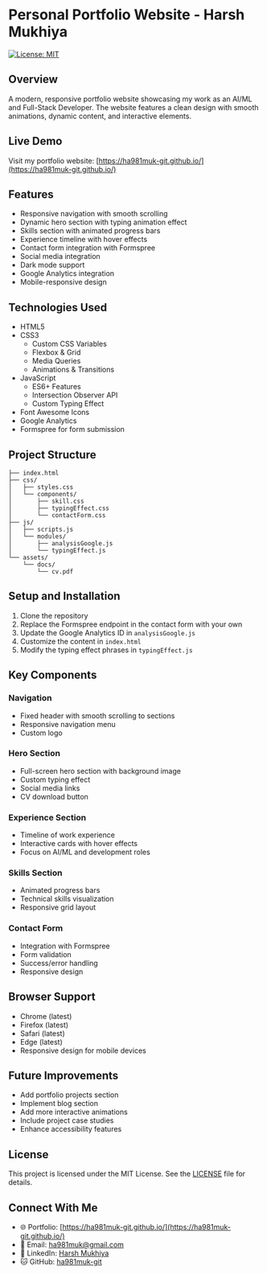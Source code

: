 # Personal Portfolio Website - Harsh Mukhiya
[![License: MIT](https://img.shields.io/badge/License-MIT-yellow.svg)](https://opensource.org/licenses/MIT)

## Overview
A modern, responsive portfolio website showcasing my work as an AI/ML and Full-Stack Developer. The website features a clean design with smooth animations, dynamic content, and interactive elements.

## Live Demo
Visit my portfolio website: [https://ha981muk-git.github.io/](https://ha981muk-git.github.io/)

## Features
- Responsive navigation with smooth scrolling
- Dynamic hero section with typing animation effect
- Skills section with animated progress bars
- Experience timeline with hover effects
- Contact form integration with Formspree
- Social media integration
- Dark mode support
- Google Analytics integration
- Mobile-responsive design

## Technologies Used
- HTML5
- CSS3
  - Custom CSS Variables
  - Flexbox & Grid
  - Media Queries
  - Animations & Transitions
- JavaScript
  - ES6+ Features
  - Intersection Observer API
  - Custom Typing Effect
- Font Awesome Icons
- Google Analytics
- Formspree for form submission

## Project Structure
```
├── index.html
├── css/
│   ├── styles.css
│   └── components/
│       ├── skill.css
│       ├── typingEffect.css
│       └── contactForm.css
├── js/
│   ├── scripts.js
│   └── modules/
│       ├── analysisGoogle.js
│       └── typingEffect.js
└── assets/
    └── docs/
        └── cv.pdf
```

## Setup and Installation
1. Clone the repository
2. Replace the Formspree endpoint in the contact form with your own
3. Update the Google Analytics ID in `analysisGoogle.js`
4. Customize the content in `index.html`
5. Modify the typing effect phrases in `typingEffect.js`

## Key Components

### Navigation
- Fixed header with smooth scrolling to sections
- Responsive navigation menu
- Custom logo

### Hero Section
- Full-screen hero section with background image
- Custom typing effect
- Social media links
- CV download button

### Experience Section
- Timeline of work experience
- Interactive cards with hover effects
- Focus on AI/ML and development roles

### Skills Section
- Animated progress bars
- Technical skills visualization
- Responsive grid layout

### Contact Form
- Integration with Formspree
- Form validation
- Success/error handling
- Responsive design

## Browser Support
- Chrome (latest)
- Firefox (latest)
- Safari (latest)
- Edge (latest)
- Responsive design for mobile devices

## Future Improvements
- Add portfolio projects section
- Implement blog section
- Add more interactive animations
- Include project case studies
- Enhance accessibility features

## License

This project is licensed under the MIT License. See the [LICENSE](./LICENSE) file for details.


## Connect With Me
- 🌐 Portfolio: [https://ha981muk-git.github.io/](https://ha981muk-git.github.io/)
- 📧 Email: ha981muk@gmail.com
- 💼 LinkedIn: [Harsh Mukhiya](https://www.linkedin.com/in/ha981muk)
- 🐱 GitHub: [ha981muk-git](https://github.com/ha981muk-git)
